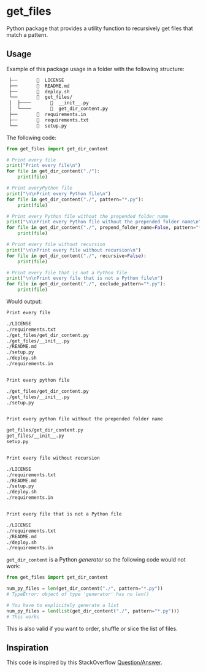 # get_files

Python package that provides a utility function to recursively get files that match a pattern.

## Usage

Example of this package usage in a folder with the following structure:

```txt
 ├──         LICENSE
 ├──         README.md
 ├──         deploy.sh
 └──         get_files/
 │  ├────         __init__.py
 │  └────         get_dir_content.py
 ├──         requirements.in
 ├──         requirements.txt
 └──         setup.py
```

The following code:

```python
from get_files import get_dir_content

# Print every file
print("Print every file\n")
for file in get_dir_content("./"):
    print(file)

# Print everyPython file
print("\n\nPrint every Python file\n")
for file in get_dir_content("./", pattern="*.py"):
    print(file)

# Print every Python file without the prepended folder name
print("\n\nPrint every Python file without the prepended folder name\n")
for file in get_dir_content("./", prepend_folder_name=False, pattern="*.py"):
    print(file)

# Print every file without recursion
print("\n\nPrint every file without recursion\n")
for file in get_dir_content("./", recursive=False):
    print(file)

# Print every file that is not a Python file
print("\n\nPrint every file that is not a Python file\n")
for file in get_dir_content("./", exclude_pattern="*.py"):
    print(file)
```

Would output:

```txt
Print every file

./LICENSE
./requirements.txt
./get_files/get_dir_content.py
./get_files/__init__.py
./README.md
./setup.py
./deploy.sh
./requirements.in


Print every python file

./get_files/get_dir_content.py
./get_files/__init__.py
./setup.py


Print every python file without the prepended folder name

get_files/get_dir_content.py
get_files/__init__.py
setup.py


Print every file without recursion

./LICENSE
./requirements.txt
./README.md
./setup.py
./deploy.sh
./requirements.in


Print every file that is not a Python file

./LICENSE
./requirements.txt
./README.md
./deploy.sh
./requirements.in
```

`get_dir_content` is a Python *generator* so the following code would not work:

```python
from get_files import get_dir_content

num_py_files = len(get_dir_content("./", pattern="*.py"))
# TypeError: object of type 'generator' has no len()

# You have to explicitely generate a list
num_py_files = len(list(get_dir_content("./", pattern="*.py")))
# This works
```

This is also valid if you want to order, shuffle or slice the list of files.

## Inspiration

This code is inspired by this StackOverflow [Question/Answer](https://stackoverflow.com/questions/3207219/how-do-i-list-all-files-of-a-directory).
